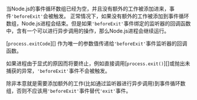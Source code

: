 <!-- YAML
added: v0.11.12
-->

当Node.js的事件循环数组已经为空，并且没有额外的工作被添加进来，事件`'beforeExit'`会被触发。
正常情况下，如果没有额外的工作被添加到事件循环数组，Node.js进程会结束。但是如果`'beforeExit'`事件绑定的监听器的回调函数中，含有一个可以进行异步调用的操作，那么Node.js进程会继续运行。

[`process.exitCode`][] 作为唯一的参数值传递给`'beforeExit'`事件监听器的回调函数。

如果进程由于显式的原因而将要终止，例如直接调用[`process.exit()`][]或抛出未捕获的异常，`'beforeExit'`事件不会被触发。

除非本意就是需要添加额外的工作(比如通过监听器进行异步调用)到事件循环数组，否则不应该用`'beforeExit'`事件替代`'exit'`事件。
